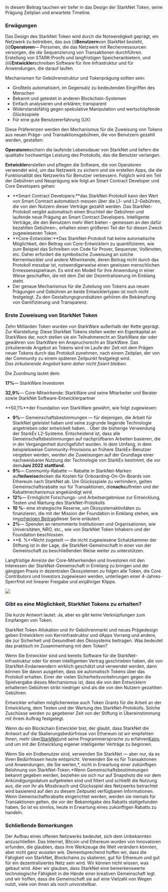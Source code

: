 In diesem Beitrag tauchen wir tiefer in das Design der StarkNet Token, seine Prägung Zeitplan und erwartete Timeline.

### Erwägungen

Das Design des StarkNet Token wird durch die Notwendigkeit geprägt, ein Netzwerk zu betreiben, das aus (i)**Benutzern**von StarkNet besteht, (ii)**Operatoren**— Personen, die das Netzwerk mit Rechenressourcen versorgen, die die Sequenzierung von Transaktionen durchführen. Erstellung von STARK-Proofs und langfristigen Speicheranbietern, und (iii)**Entwickler**schreiben Software für ihre Infrastruktur und für Anwendungen, die darauf laufen.

Mechanismen für Gebührenstruktur und Tokenprägung sollten sein:

* Großteils automatisiert, im Gegensatz zu bedeutenden Eingriffen des Menschen
* Bekannt und getestet in anderen Blockchain-Systemen
* Einfach analysieren und erklären; transparent
* Widerstandsfähig gegen spekulative Manipulation und wertschöpfende Glücksspiele
* Für eine gute Benutzererfahrung (UX)

Diese Präferenzen werden den Mechanismus für die Zuweisung von Tokens aus neuen Präge- und Transaktionsgebühren, die von Benutzern gezahlt werden, gestalten:

**Operatoren**sichern die laufende Lebensdauer von StarkNet und liefern die qualitativ hochwertige Leistung des Protokolls, das die Benutzer verlangen.

**Entwickler**erstellen und pflegen die Software, die von Operatoren verwendet wird, um das Netzwerk zu sichern und sie erstellen Apps, die die Funktionalität des Netzwerks für Benutzer verbessern. Folglich wird ein Teil der Gebühren und Neuprägung wie folgt an Smart Contract Developer und Core Developers gehen:

* **Smart Contract Developers:**das StarkNet-Protokoll kann den Wert von Smart Contract automatisch messen über die L1- und L2-Gebühren, die von den Nutzern dieser Verträge gezahlt werden. Das StarkNet-Protokoll vergibt automatisch einen Bruchteil der Gebühren und laufende neue Prägung an Smart Contract Developers. Intelligente Verträge, die den Benutzern mehr Wert bieten – gemessen an den dafür bezahlten Gebühren–, erhalten einen größeren Teil der für diesen Zweck zugewiesenen Token.
* **Core-Entwickler:**Das StarkNet-Protokoll hat keine automatische Möglichkeit, den Beitrag von Core-Entwicklern zu quantifizieren, wie zum Beispiel das Schreiben von Code für Prover, Sequenzer, Vollknoten, etc. Daher erfordert die symbolische Zuweisung an solche Kernentwickler und andere Mitwirkende, deren Beitrag nicht durch das Protokoll messbar ist, notwendigerweise einen gewissen menschlichen Ermessensspielraum. Es wird ein Modell für ihre Anwendung in einer Weise geschaffen, die mit dem Ziel der Dezentralisierung im Einklang steht.
* Der genaue Mechanismus für die Zuteilung von Tokens aus neuen Prägungen und Gebühren an beide Entwicklertypen ist noch nicht festgelegt. Zu den Gestaltungsgrundsätzen gehören die Bekämpfung von Gamifizierung und Transparenz.

### Erste Zuweisung von StarkNet Token

Zehn Milliarden Token wurden von StarkWare außerhalb der Kette geprägt. Zur Klarstellung: Diese StarkNet Tokens stellen weder ein Eigenkapital an StarkWare dar, noch stellen sie ein Teilnahmerecht an StarkWare dar oder gewähren von StarkWare ein Anspruchsrecht an StarkWare. Das zirkulierende Angebot an Tokens wird im Laufe der Zeit mit dem Prägen neuer Tokens durch das Protokoll zunehmen, nach einem Zeitplan, der von der Community zu einem späteren Zeitpunkt festgelegt wird.\
*Das zirkulierende Angebot kann daher nicht fixiert bleiben.*

Die Zuordnung lautet dem:

**17%**— StarkWare Investoren

**32,9%**— Core-Mitwirkende: StarkWare und seine Mitarbeiter und Berater sowie StarkNet Software-Entwicklerpartner

**50,1%**der Foundation von StarkWare gewährt, wie folgt zugewiesen:

* **9%**— Gemeinschaftsbestimmungen — für diejenigen, die Arbeit für StarkNet geleistet haben und seine zugrunde liegende Technologie angetrieben oder entwickelt haben. . Über die bisherige Verwendung der StarkEx L2-Systeme. Entscheidend ist, dass alle Gemeinschaftsbestimmungen auf nachprüfbaren Arbeiten basieren, die in der Vergangenheit durchgeführt wurden. In dem Umfang, in dem beispielsweise Community-Provisions an frühere StarkEx-Benutzer vergeben werden, werden die Zuweisungen auf der Grundlage einer nachweisbaren Nutzung der Technologie von StarkEx bestimmt, die vor dem**Juni 2022 stattfand.**
* **9%**— Community-Rabatte — Rabatte in StarkNet-Marken auf**teilweise**decken die Kosten für Onboarding-On-On-Boards von Ethereum nach StarkNet ab. Um Glücksspiele zu verhindern, gelten Gemeinschaftsrabatte nur für Transaktionen, die**nach**auftreten und der Rabattmechanismus angekündigt wird.
* **12%**— Ermöglicht Forschungs- und Arbeitsergebnisse zur Entwicklung, Testen und Wartung des StarkNet-Protokolls
* **10 %**– eine strategische Reserve, um Ökosystemaktivitäten zu finanzieren, die mit der Mission der Foundation in Einklang stehen, wie im[vorherigen Beitrag](https://medium.com/@starkware/part-2-a-decentralization-and-governance-proposal-for-starknet-23e335645778)dieser Serie erläutert.
* **2%**— Spenden an renommierte Institutionen und Organisationen, wie Universitäten, NRO, etc., wie von StarkNet Token Inhabern und der Foundation beschlossen.
* **8. %**Nicht zugeteilt — die nicht zugewiesene Schatzkammer der Stiftung ist in der Lage, die StarkNet-Gemeinschaft in einer von der Gemeinschaft zu beschließenden Weise weiter zu unterstützen.

Langfristige Anreize der Core-Mitwirkenden und Investoren mit den Interessen der StarkNet-Gemeinschaft in Einklang zu bringen und der gängigen Praxis in dezentralen Ökosystemen zu folgen alle Token, die Core Contributors und Investors zugewiesen werden, unterliegen einer 4-Jahres-Sperrfrist mit linearer Freigabe und einjähriger Klippe.

![](/assets/1_qcosthgskfd-q6bn3yzghq-1.png)

### Gibt es eine Möglichkeit, StarkNet Tokens zu erhalten?

Die kurze Antwort lautet: Ja, aber es gibt keine Verknüpfungen zum Empfangen von Token.

StarkNet Token Allokation und ihr Gebührenmarkt und neues Prägedesign geben Entwicklern von Kerninfrastruktur und dApps Vorrang und andere, die zur Sicherheit und Gesundheit des Ökosystems beitragen. Was bedeutet das praktisch im Zusammenhang mit dem Token?

Wenn Sie Entwickler sind und bereits Software für die StarkNet-Infrastruktur oder für einen intelligenten Vertrag geschrieben haben, die von StarkNet-Endanwendern wirklich geschätzt und verwendet werden, dann können Sie davon ausgehen, dass sie automatisch Tokens über das Protokoll erhalten. Einer der vielen Sicherheitsvorkehrungen gegen die Spielvergabe dieses Mechanismus ist, dass die von den Entwicklern erhaltenen Gebühren strikt niedriger sind als die von den Nutzern gezahlten Gebühren.

Entwickler erhalten möglicherweise auch Token Grants für die Arbeit an der Entwicklung, dem Testen und der Wartung des StarkNet-Protokolls. Solche Zuschüsse werden zu gegebener Zeit von der Stiftung in Übereinstimmung mit ihrem Auftrag festgelegt.

Wenn du ein Blockchain Entwickler bist, der glaubt, dass StarkNet die Antwort auf die Skalierungsbedürfnisse von Ethereum ist wir empfehlen Ihnen, mehr über[StarkNet](https://starknet.io/)und seine Programmiersprache zu erfahren[Kairo](https://www.cairo-lang.org/), und um mit der Entwicklung eigener intelligenter Verträge zu beginnen.

Wenn Sie ein Endbenutzer sind, verwenden Sie StarkNet — aber nur, da es Ihren Bedürfnissen heute entspricht. Verwenden Sie es für Transaktionen und Anwendungen, die Sie werten,*, nicht in Erwartung einer zukünftigen Belohnung von StarkNet-Token.*Wenn Gemeinschaftsbestimmungen bekannt gegeben werden, beziehen sie sich nur auf Snapshots die vor dem Ankündigungsdatum aufgetreten sind und filtert und schließt die Nutzung aus, die von ihr als Missbrauch und Glücksspiel des Netzwerks betrachtet wird basierend auf den zu diesem Zeitpunkt verfügbaren Informationen. Wenn Gemeinschaftsrabatte eingerichtet werden, werden sie niemals für Transaktionen gelten, die vor der Bekanntgabe des Rabatts stattgefunden haben, So ist es sinnlos, heute in Erwartung eines zukünftigen Rabatts zu handeln.

### Schließende Bemerkungen

Der Aufbau eines offenen Netzwerks bedeutet, sich dem Unbekannten anzuschließen. Das Internet, Bitcoin und Ethereum wurden von Innovatoren erfunden, die glaubten, dass ihre Werkzeuge die Welt verändern könnten, aber nicht ganz wussten wie. Dementsprechend hoffen wir, dass die Fähigkeit von StarkNet, Blockchains zu skalieren, gut für Ethereum und gut für ein dezentralisiertes Netz sein wird. Wir können nicht wissen, was gebaut wird. Aber wir glauben, dass StarkNet eine bemerkenswerte technologische Fähigkeit in die Hände einer kreativen Gemeinschaft legt. und wir hoffen, dass die Gemeinschaft sie auf eine Vielzahl von Wegen nutzt, viele von ihnen als noch unvorstellbar.